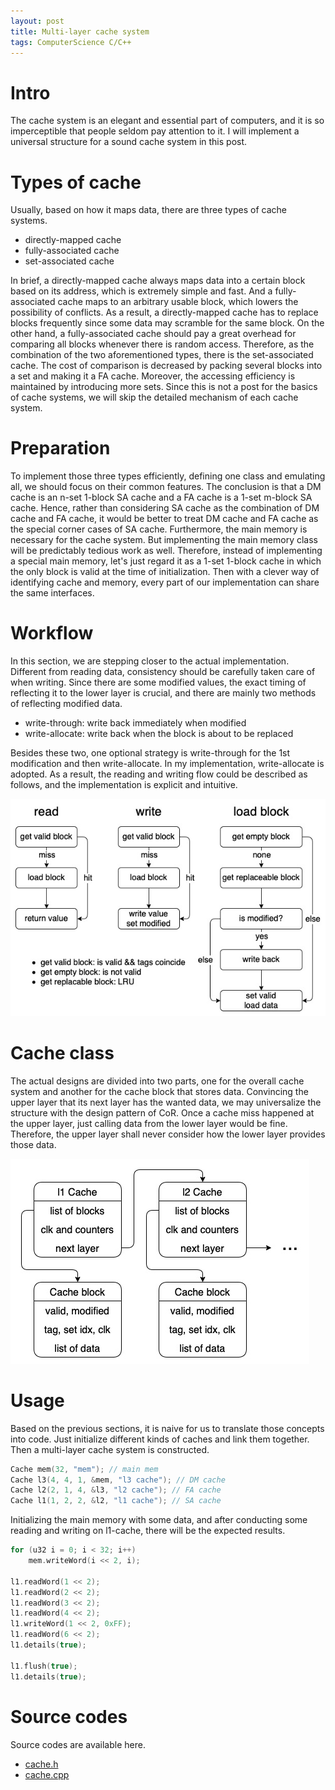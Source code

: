 ```yaml
---
layout: post
title: Multi-layer cache system
tags: ComputerScience C/C++
---
```


# Intro

The cache system is an elegant and essential part of computers, and it is so imperceptible that people seldom pay attention to it. I will implement a universal structure for a sound cache system in this post.

# Types of cache

Usually, based on how it maps data, there are three types of cache systems.

- directly-mapped cache
- fully-associated cache
- set-associated cache

In brief, a directly-mapped cache always maps data into a certain block based on its address, which is extremely simple and fast. And a fully-associated cache maps to an arbitrary usable block, which lowers the possibility of conflicts. As a result, a directly-mapped cache has to replace blocks frequently since some data may scramble for the same block. On the other hand, a fully-associated cache should pay a great overhead for comparing all blocks whenever there is random access. Therefore, as the combination of the two aforementioned types, there is the set-associated cache. The cost of comparison is decreased by packing several blocks into a set and making it a FA cache. Moreover, the accessing efficiency is maintained by introducing more sets. Since this is not a post for the basics of cache systems, we will skip the detailed mechanism of each cache system.

# Preparation

To implement those three types efficiently, defining one class and emulating all, we should focus on their common features. The conclusion is that a DM cache is an n-set 1-block SA cache and a FA cache is a 1-set m-block SA cache. Hence, rather than considering SA cache as the combination of DM cache and FA cache, it would be better to treat DM cache and FA cache as the special corner cases of SA cache. Furthermore, the main memory is necessary for the cache system. But implementing the main memory class will be predictably tedious work as well. Therefore, instead of implementing a special main memory, let's just regard it as a 1-set 1-block cache in which the only block is valid at the time of initialization. Then with a clever way of identifying cache and memory, every part of our implementation can share the same interfaces.

# Workflow

In this section, we are stepping closer to the actual implementation. Different from reading data, consistency should be carefully taken care of when writing. Since there are some modified values, the exact timing of reflecting it to the lower layer is crucial, and there are mainly two methods of reflecting modified data.

- write-through: write back immediately when modified
- write-allocate: write back when the block is about to be replaced

Besides these two, one optional strategy is write-through for the 1st modification and then write-allocate. In my implementation, write-allocate is adopted. As a result, the reading and writing flow could be described as follows, and the implementation is explicit and intuitive.

<div class="img-frame"><img src="/assets/src/multi-layer-cache/workflow.png"></div>

# Cache class

The actual designs are divided into two parts, one for the overall cache system and another for the cache block that stores data. Convincing the upper layer that its next layer has the wanted data, we may universalize the structure with the design pattern of CoR. Once a cache miss happened at the upper layer, just calling data from the lower layer would be fine. Therefore, the upper layer shall never consider how the lower layer provides those data. 

<div class="img-frame"><img src="/assets/src/multi-layer-cache/cache-class.png"></div>

# Usage

Based on the previous sections, it is naive for us to translate those concepts into code. Just initialize different kinds of caches and link them together. Then a multi-layer cache system is constructed.

```cpp
Cache mem(32, "mem"); // main mem
Cache l3(4, 4, 1, &mem, "l3 cache"); // DM cache
Cache l2(2, 1, 4, &l3, "l2 cache"); // FA cache
Cache l1(1, 2, 2, &l2, "l1 cache"); // SA cache
```

Initializing the main memory with some data, and after conducting some reading and writing on l1-cache,  there will be the expected results.

```cpp
for (u32 i = 0; i < 32; i++)
    mem.writeWord(i << 2, i);

l1.readWord(1 << 2);
l1.readWord(2 << 2);
l1.readWord(3 << 2);
l1.readWord(4 << 2);
l1.writeWord(1 << 2, 0xFF);
l1.readWord(6 << 2);
l1.details(true);

l1.flush(true);
l1.details(true);
```

# Source codes

Source codes are available here.

- [cache.h](/assets/src/multi-layer-cache/cache.h)
- [cache.cpp](/assets/src/multi-layer-cache/cache.cpp)
